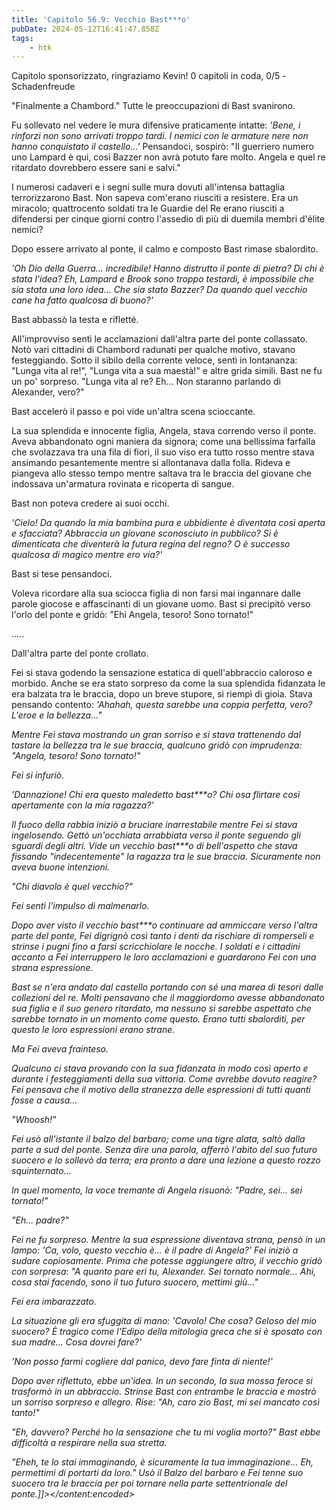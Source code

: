 ```yaml
---
title: 'Capitolo 56.9: Vecchio Bast***o'
pubDate: 2024-05-12T16:41:47.858Z
tags:
    - htk
---
```


Capitolo sponsorizzato, ringraziamo Kevin!
0 capitoli in coda, 0/5
-Schadenfreude

"Finalmente a Chambord." Tutte le preoccupazioni di Bast svanirono.

Fu sollevato nel vedere le mura difensive praticamente intatte: <em>'Bene, i rinforzi non sono arrivati troppo tardi. I nemici con le armature nere non hanno conquistato il castello...'</em> Pensandoci, sospirò: "Il guerriero numero uno Lampard è qui, così Bazzer non avrà potuto fare molto. Angela e quel re ritardato dovrebbero essere sani e salvi."

I numerosi cadaveri e i segni sulle mura dovuti all'intensa battaglia terrorizzarono Bast. Non sapeva com'erano riusciti a resistere. Era un miracolo; quattrocento soldati tra le Guardie del Re erano riusciti a difendersi per cinque giorni contro l'assedio di più di duemila membri d'élite nemici?

Dopo essere arrivato al ponte, il calmo e composto Bast rimase sbalordito.

<em>'Oh Dio della Guerra... incredibile! Hanno distrutto il ponte di pietra? Di chi è stata l'idea? Eh, Lampard e Brook sono troppo testardi, è impossibile che sia stata una loro idea... Che sia stato Bazzer? Da quando quel vecchio cane ha fatto qualcosa di buono?'</em>

Bast abbassò la testa e rifletté.

All'improvviso sentì le acclamazioni dall'altra parte del ponte collassato. Notò vari cittadini di Chambord radunati per qualche motivo, stavano festeggiando. Sotto il sibilo della corrente veloce, sentì in lontananza: "Lunga vita al re!", "Lunga vita a sua maestà!" e altre grida simili. Bast ne fu un po' sorpreso. "Lunga vita al re? Eh... Non staranno parlando di Alexander, vero?"

Bast accelerò il passo e poi vide un'altra scena scioccante.

La sua splendida e innocente figlia, Angela, stava correndo verso il ponte. Aveva abbandonato ogni maniera da signora; come una bellissima farfalla che svolazzava tra una fila di fiori, il suo viso era tutto rosso mentre stava ansimando pesantemente mentre si allontanava dalla folla. Rideva e piangeva allo stesso tempo mentre saltava tra le braccia del giovane che indossava un'armatura rovinata e ricoperta di sangue.

Bast non poteva credere ai suoi occhi.

<em>'Cielo! Da quando la mia bambina pura e ubbidiente è diventata così aperta e sfacciata? Abbraccia un giovane sconosciuto in pubblico? Si è dimenticata che diventerà la futura regina del regno? O è successo qualcosa di magico mentre ero via?'</em>

Bast si tese pensandoci.

Voleva ricordare alla sua sciocca figlia di non farsi mai ingannare dalle parole giocose e affascinanti di un giovane uomo. Bast si precipitò verso l'orlo del ponte e gridò: "Ehi Angela, tesoro! Sono tornato!"

.....

Dall'altra parte del ponte crollato.

Fei si stava godendo la sensazione estatica di quell'abbraccio caloroso e morbido. Anche se era stato sorpreso da come la sua splendida fidanzata le era balzata tra le braccia, dopo un breve stupore, si riempì di gioia. Stava pensando contento: <em>'Ahahah, questa sarebbe una coppia perfetta, vero? L'eroe e la bellezza..."

Mentre Fei stava mostrando un gran sorriso e si stava trattenendo dal tastare la bellezza tra le sue braccia, qualcuno gridò con imprudenza: "Angela, tesoro! Sono tornato!"

Fei si infuriò.

<em>'Dannazione! Chi era questo maledetto bast***o? Chi osa flirtare così apertamente con la mia ragazza?'</em>

Il fuoco della rabbia iniziò a bruciare inarrestabile mentre Fei si stava ingelosendo. Gettò un'occhiata arrabbiata verso il ponte seguendo gli sguardi degli altri. Vide un vecchio bast***o di bell'aspetto che stava fissando "indecentemente" la ragazza tra le sue braccia. Sicuramente non aveva buone intenzioni.

"Chi diavolo è quel vecchio?"

Fei sentì l'impulso di malmenarlo.

Dopo aver visto il vecchio bast***o continuare ad ammiccare verso l'altra parte del ponte, Fei digrignò così tanto i denti da rischiare di romperseli e strinse i pugni fino a farsi scricchiolare le nocche. I soldati e i cittadini accanto a Fei interruppero le loro acclamazioni e guardarono Fei con una strana espressione.

Bast se n'era andato dal castello portando con sé una marea di tesori dalle collezioni del re. Molti pensavano che il maggiordomo avesse abbandonato sua figlia e il suo genero ritardato, ma nessuno si sarebbe aspettato che sarebbe tornato in un momento come questo. Erano tutti sbalorditi, per questo le loro espressioni erano strane.

Ma Fei aveva frainteso.

Qualcuno ci stava provando con la sua fidanzata in modo così aperto e durante i festeggiamenti della sua vittoria. Come avrebbe dovuto reagire? Fei pensava che il motivo della stranezza delle espressioni di tutti quanti fosse a causa...

"Whoosh!"

Fei usò all'istante il balzo del barbaro; come una tigre alata, saltò dalla parte a sud del ponte. Senza dire una parola, afferrò l'abito del suo futuro suocero e lo sollevò da terra; era pronto a dare una lezione a questo rozzo squinternato...

In quel momento, la voce tremante di Angela risuonò: "Padre, sei... sei tornato!"

"Eh... padre?"

Fei ne fu sorpreso. Mentre la sua espressione diventava strana, pensò in un lampo: <em>'Ca, volo, questo vecchio è... è il padre di Angela?'</em> Fei iniziò a sudare copiosamente. Prima che potesse aggiungere altro, il vecchio gridò con sorpresa: "A quanto pare eri tu, Alexander. Sei tornato normale... Ahi, cosa stai facendo, sono il tuo futuro suocero, mettimi giù..."

Fei era imbarazzato.

La situazione gli era sfuggita di mano: '<em>Cavolo! Che cosa? Geloso del mio suocero? È tragico come l'Edipo della mitologia greca che si è sposato con sua madre... Cosa dovrei fare?'

'Non posso farmi cogliere dal panico, devo fare finta di niente!'</em>

Dopo aver riflettuto, ebbe un'idea. In un secondo, la sua mossa feroce si trasformò in un abbraccio. Strinse Bast con entrambe le braccia e mostrò un sorriso sorpreso e allegro. Rise: "Ah, caro zio Bast, mi sei mancato così tanto!"

"Eh, davvero? Perché ho la sensazione che tu mi voglia morto?" Bast ebbe difficoltà a respirare nella sua stretta.

"Eheh, te lo stai immaginando, è sicuramente la tua immaginazione... Eh, permettimi di portarti da loro." Usò il Balzo del barbaro e Fei tenne suo suocero tra le braccia per poi tornare nella parte settentrionale del ponte.]]></content:encoded>
